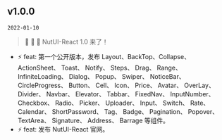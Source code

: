 ## v1.0.0
`2022-01-10`

> :tada: :tada: :tada: NutUI-React 1.0 来了！

* :zap: feat: 第一个公开版本，发布 Layout、BackTop、Collapse、 ActionSheet、 Toast、 Notify、 Steps、 Drag、 Range、 InfiniteLoading、 Dialog、 Popup、 Swiper、 NoticeBar、 CircleProgress、 Button、 Cell、 Icon、 Price、 Avatar、 OverLay、 Divider、 Navbar、 Elevator、 Tabbar、 FixedNav、 InputNumber、 Checkbox、 Radio、 Picker、 Uploader、 Input、 Switch、 Rate、 Calendar、 ShortPassword、 Tag、 Badge、 Pagination、 Popover、 TextArea、 Signature、 Address、 Barrage
等组件。
* :zap: feat: 发布 NutUI-React 官网。